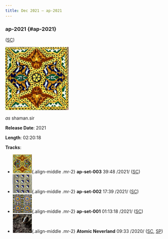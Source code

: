 ```yaml
---
title: Dec 2021 — ap-2021
---
```


### ap-2021 {#ap-2021}

([SC](https://soundcloud.com/shamansir/sets/ap-2021))

<img src="./Music/assets/ap-2021.cover.jpg" width="200" height="200" alt="Cover"/>

*as* shaman.sir

**Release Date**: 2021

**Length**: 02:20:18

**Tracks**:

- <img src="./Music/assets/ap-2021/ap-set-003.cover.jpg" width="60" height="60" alt="" style="display:inline-block"/>{.align-middle .mr-2} **ap-set-003** 39:48 /2021/ ([SC](https://soundcloud.com/shamansir/ap-set-003?in=shamansir/sets/ap-2021))
- <img src="./Music/assets/ap-2021/ap-set-002.cover.jpg" width="60" height="60" alt="" style="display:inline-block"/>{.align-middle .mr-2} **ap-set-002** 17:39 /2021/ ([SC](https://soundcloud.com/shamansir/ap-set-002?in=shamansir/sets/ap-2021))
- <img src="./Music/assets/ap-2021/ap-set-001.cover.jpg" width="60" height="60" alt="" style="display:inline-block"/>{.align-middle .mr-2} **ap-set-001** 01:13:18 /2021/ ([SC](https://soundcloud.com/shamansir/ap-set-001?in=shamansir/sets/ap-2021))
- <img src="./Music/assets/ap-2021/atomic-neverland.cover.jpg" width="60" height="60" alt="" style="display:inline-block"/>{.align-middle .mr-2} **Atomic Neverland** 09:33 /2020/ ([SC](https://soundcloud.com/shamansir/atomic-whatever?in=shamansir/sets/ap-2021), [SP](https://open.spotify.com/track/2CR0ZGO7OKPzQ1JNHvj3Pj))
